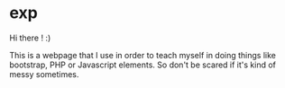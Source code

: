 # exp

Hi there ! :)

This is a webpage that I use in order to teach myself in doing things like bootstrap, PHP or Javascript elements. So don't be scared if it's kind of messy sometimes.
